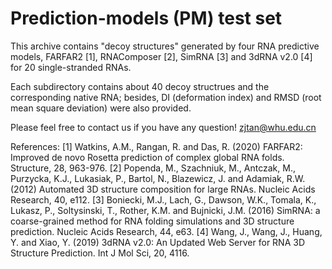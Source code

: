# Prediction-models (PM) test set

This archive contains "decoy structures" generated by four RNA predictive models, FARFAR2 [1], RNAComposer [2], SimRNA [3] and 3dRNA v2.0 [4] for 20 single-stranded RNAs.

Each subdirectory contains about 40 decoy structrues and the corresponding native RNA; besides, DI (deformation index) and RMSD (root mean square deviation) were also provided.

Please feel free to contact us if you have any question!
zjtan@whu.edu.cn

References:
[1] Watkins, A.M., Rangan, R. and Das, R. (2020) FARFAR2: Improved de novo Rosetta prediction of complex global RNA folds. Structure, 28, 963-976.
[2] Popenda, M., Szachniuk, M., Antczak, M., Purzycka, K.J., Lukasiak, P., Bartol, N., Blazewicz, J. and Adamiak, R.W. (2012) Automated 3D structure composition for large RNAs. Nucleic Acids Research, 40, e112.
[3] Boniecki, M.J., Lach, G., Dawson, W.K., Tomala, K., Lukasz, P., Soltysinski, T., Rother, K.M. and Bujnicki, J.M. (2016) SimRNA: a coarse-grained method for RNA folding simulations and 3D structure prediction. Nucleic Acids Research, 44, e63.
[4] Wang, J., Wang, J., Huang, Y. and Xiao, Y. (2019) 3dRNA v2.0: An Updated Web Server for RNA 3D Structure Prediction. Int J Mol Sci, 20, 4116.





